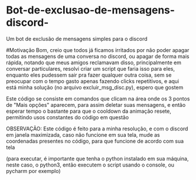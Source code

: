 # Bot-de-exclusao-de-mensagens-discord-
Um bot de exclusão de mensagens simples para o discord

#Motivação
Bom, creio que todos já ficamos irritados por não poder apagar todas as mensagens de uma conversa no discord, ou apagar de forma mais rápida, notando que meus amigos reclamavam disso, principalmente em conversar particulares, resolvi criar um script que faria isso para eles, enquanto eles pudessem sair pra fazer qualquer outra coisa, sem se preocupar com o tempo gasto apenas fazendo clicks repetitivos, e aqui está minha solução (no arquivo excluir_msg_disc.py), espero que gostem

Este código se consiste em comandos que
clicam na área onde os 3 pontos de "Mais opções" aparecem, para assim deletar suas mensagens, e então esperar tempo o bastante para que o cooldown da animação resete, permitindo usos constantes do código em questão

OBSERVAÇÃO: Este código é feito para a minha resolução, e com o discord em janela maximizada, caso não funcione em sua tela, mude as coordenadas presentes no código, para que funcione de acordo com sua tela

(para executar, é importante que tenha o python instalado em sua máquina, neste caso, o python3, então executem o script usando o console, ou pycharm por exemplo)

